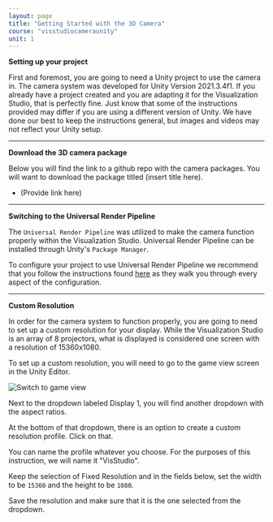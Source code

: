 ```yaml
---
layout: page
title: "Getting Started with the 3D Camera"
course: "visstudiocameraunity"
unit: 1
---
```


**Setting up your project**

First and foremost, you are going to need a Unity project to use the camera in. The camera system was developed for Unity Version 2021.3.4f1. If you already have a project created and you are adapting it for the Visualization Studio, that is perfectly fine. Just know that some of the instructions provided may differ if you are using a different version of Unity. We have done our best to keep the instructions general, but images and videos may not reflect your Unity setup.

---

**Download the 3D camera package**

Below you will find the link to a github repo with the camera packages. You will want to download the package titled (insert title here).

* (Provide link here)

---

**Switching to the Universal Render Pipeline**

The ```Universal Render Pipeline``` was utilized to make the camera function properly within the Visualization Studio. Universal Render Pipeline can be installed through Unity's ```Package Manager```.

To configure your project to use Universal Render Pipeline we recommend that you follow the instructions found [here](https://www.tomstephensondeveloper.co.uk/post/unity-universal-render-pipeline-urp-initial-setup) as they walk you through every aspect of the configuration.

---

**Custom Resolution**

In order for the camera system to function properly, you are going to need to set up a custom resolution for your display. While the Visualization Studio is an array of 8 projectors, what is displayed is considered one screen with a resolution of 15360x1080.

To set up a custom resolution, you will need to go to the game view screen in the Unity Editor.

![Switch to game view](https://github.com/JaydenSansom/VisStudioUnityCamera/blob/main/courses/visstudiocameraunity/images/firstpersoncameraimages/gettingstarted/gameview.png)

Next to the dropdown labeled Display 1, you will find another dropdown with the aspect ratios.

At the bottom of that dropdown, there is an option to create a custom resolution profile. Click on that.

You can name the profile whatever you choose. For the purposes of this instruction, we will name it "VisStudio".

Keep the selection of Fixed Resolution and in the fields below, set the width to be ```15360``` and the height to be ```1080```.

Save the resolution and make sure that it is the one selected from the dropdown.